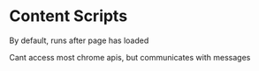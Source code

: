 # Content Scripts

By default, runs after page has loaded

Cant access most chrome apis, but communicates with messages